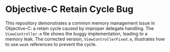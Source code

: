 # Objective-C Retain Cycle Bug

This repository demonstrates a common memory management issue in Objective-C: a retain cycle caused by improper delegate handling.  The `ViewController.m` file shows the buggy implementation, leading to a memory leak.  The corrected version, `ViewControllerFixed.m`, illustrates how to use `weak` references to prevent the cycle.